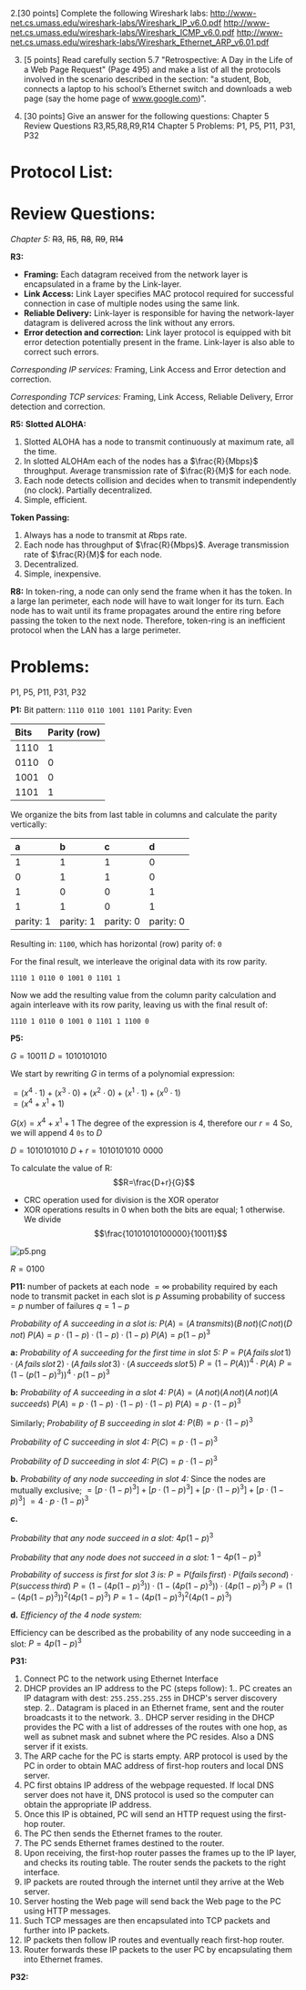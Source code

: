 2.[30 points] Complete the following Wireshark labs:
http://www-net.cs.umass.edu/wireshark-labs/Wireshark_IP_v6.0.pdf
http://www-net.cs.umass.edu/wireshark-labs/Wireshark_ICMP_v6.0.pdf
http://www-net.cs.umass.edu/wireshark-labs/Wireshark_Ethernet_ARP_v6.01.pdf

3. [5 points] Read carefully section 5.7 "Retrospective: A Day in the Life of a Web Page Request" (Page 495) and make a list of all the protocols involved in the scenario described in the section: "a student, Bob, connects a laptop to his school’s Ethernet switch and downloads a web page (say the home page of www.google.com)".


4. [30 points] Give an answer for the following questions:
Chapter 5 Review Questions R3,R5,R8,R9,R14
Chapter 5 Problems: P1, P5, P11, P31, P32

# Protocol List: #

# Review Questions: #
_Chapter 5:_
<s>R3</s>, <s>R5</s>, <s>R8</s>, <s>R9</s>, <s>R14</s>

**R3:**
- **Framing:** Each datagram received from the network layer is encapsulated in a frame by the Link-layer.
- **Link Access:** Link Layer specifies MAC protocol required for successful connection in case of multiple nodes using the same link.
- **Reliable Delivery:** Link-layer is responsible for having the network-layer datagram is delivered across the link without any errors.
- **Error detection and correction:** Link layer protocol is equipped with bit error detection potentially present in the frame. Link-layer is also able to correct such errors.

_Corresponding IP services:_
Framing, Link Access and Error detection and correction.

_Corresponding TCP services:_
Framing, Link Access, Reliable Delivery, Error detection and correction.

**R5:**
**Slotted ALOHA:**
1. Slotted ALOHA has a node to transmit continuously at maximum rate, all the time.
2. In slotted ALOHAm each of the nodes has a $\frac{R}{Mbps}$ throughput. Average transmission rate of $\frac{R}{M}$ for each node.
3. Each node detects collision and decides when to transmit independently (no clock). Partially decentralized.
4. Simple, efficient.

**Token Passing:**
1. Always has a node to transmit at $R$bps rate.
2. Each node has throughput of $\frac{R}{Mbps}$. Average transmission rate of $\frac{R}{M}$ for each node.
3. Decentralized.
4. Simple, inexpensive.

**R8:**
In token-ring, a node can only send the frame when it has the token. In a large lan perimeter, each node will have to wait longer for its turn. Each node has to wait until its frame propagates around the entire ring before passing the token to the next node. Therefore, token-ring is an inefficient protocol when the LAN has a large perimeter.



# Problems: #
P1, P5, P11, P31, P32

**P1:**
Bit pattern: `1110 0110 1001 1101`
Parity: Even

| Bits| Parity (row) |
| :-   | :- |
| 1110 | 1 |
| 0110 | 0 |
| 1001 | 0 |
| 1101 | 1 |

We organize the bits from last table in columns and calculate the parity vertically:

| a | b | c | d |
| :-|:- |:- |:- |
| 1 | 1 | 1 | 0 |
| 0 | 1 | 1 | 0 |
| 1 | 0 | 0 | 1 |
| 1 | 1 | 0 | 1 |
|parity: 1 |parity: 1 |parity: 0 |parity: 0 |

Resulting in:
`1100`, which has horizontal (row) parity of: `0`

For the final result, we interleave the original data with its row parity.

`1110 1 0110 0 1001 0 1101 1`

Now we add the resulting value from the column parity calculation and again interleave with its row parity, leaving us with the final result of:

`1110 1 0110 0 1001 0 1101 1 1100 0`

**P5:**

$G=10011$
$D=1010101010$

We start by rewriting $G$ in terms of a polynomial expression:

$=(x^4\cdot 1)+(x^3\cdot 0)+(x^2 \cdot 0)+(x^1 \cdot 1)+(x^0\cdot 1)$<br>
$=(x^4+x^1+1)$

$G(x)=x^4+x^1+1$
The degree of the expression is 4, therefore our $r=4$
So, we will append $4$ `0s` to $D$

$D=1010101010$
$D+r=1010101010\,\,0000$

To calculate the value of R:
$$R=\frac{D+r}{G}$$

- CRC operation used for division is the XOR operator
- XOR operations results in 0 when both the bits are equal; 1 otherwise.
We divide $$\frac{10101010100000}{10011}$$

![p5.png](p5.png)

$R=0100$

**P11:**
number of packets at each node $= \infty$
probability required by each node to transmit packet in each slot is $p$
Assuming probability of success $= p$
number of failures $q=1-p$

_Probability of A succeeding in a slot is:_
$P(A)=(A\,transmits)(B\, not)(C\, not)(D\, not)$
$P(A)=p\cdot (1-p)\cdot (1-p)\cdot (1-p)$
$P(A)=p(1-p)^3$

**a:**
_Probability of A succeeding for the first time in slot 5:_
$P=P(A\, fails\, slot\, 1)\cdot(A\, fails\,slot\,2)\cdot (A\,fails\,slot\,3)\cdot(A\,succeeds\,slot\,5)$
$P=(1-P(A))^4\cdot P(A)$
$P=(1-(p(1-p)^3))^4\cdot p(1-p)^3$

**b:**
_Probability of A succeeding in a slot 4:_
$P(A)=(A\,not)(A\,not)(A\,not)(A\,succeeds)$
$P(A)=p\cdot (1-p)\cdot (1-p)\cdot (1-p)$
$P(A)=p\cdot(1-p)^3$

Similarly;
_Probability of B succeeding in slot 4:_
$P(B)=p\cdot (1-p)^3$

_Probability of C succeeding in slot 4:_
$P(C)=p\cdot (1-p)^3$

_Probability of D succeeding in slot 4:_
$P(C)=p\cdot (1-p)^3$

**b.** _Probability of any node succeeding in slot 4:_
Since the nodes are mutually exclusive;
$=[p\cdot(1-p)^3]+[p\cdot(1-p)^3]+[p\cdot(1-p)^3]+[p\cdot(1-p)^3]$
$=4\cdot p \cdot (1-p)^3$

**c.**

_Probability that any node succeed in a slot:_
$4p(1-p)^3$

_Probability that any node does not succeed in a slot:_
$1-4p(1-p)^3$

_Probability of success is first for slot 3 is:_
$P=P(fails\,first)\cdot P(fails\, second)\cdot P(success\, third)$
$P=(1-(4p(1-p)^3))\cdot (1-(4p(1-p)^3))\cdot (4p(1-p)^3)$
$P=(1-(4p(1-p)^3))^2(4p(1-p)^3)$
$P=1-(4p(1-p)^3)^2(4p(1-p)^3)$

**d.**
_Efficiency of the 4 node system:_

Efficiency can be described as the probability of any node succeeding in a slot:
$P=4p(1-p)^3$

**P31:**

1. Connect PC to the network using Ethernet Interface
2. DHCP provides an IP address to the PC (steps follow):
1.. PC creates an IP datagram with dest: `255.255.255.255` in DHCP's server discovery step.
2.. Datagram is placed in an Ethernet frame, sent and the router broadcasts it to the network.
3.. DHCP server residing in the DHCP provides the PC with a list of addresses of the routes with one hop, as well as subnet mask and subnet where the PC resides. Also a DNS server if it exists.
3. The ARP cache for the PC is starts empty. ARP protocol is used by the PC in order to obtain MAC address of first-hop routers and local DNS server.
4. PC first obtains IP address of the webpage requested. If local DNS server does not have it, DNS protocol is used so the computer can obtain the appropriate IP address.
5. Once this IP is obtained, PC will send an HTTP request using the first-hop router.
6. The PC then sends the Ethernet frames to the router.
7. The PC sends Ethernet frames destined to the router.
8. Upon receiving, the first-hop router passes the frames up to the IP layer, and checks its routing table. The router sends the packets to the right interface.
9. IP packets are routed through the internet until they arrive at the Web server.
10. Server hosting the Web page will send back the Web page to the PC using HTTP messages.
11. Such TCP messages are then encapsulated into TCP packets and further into IP packets.
12. IP packets then follow IP routes and eventually reach first-hop router.
13. Router forwards these IP packets to the user PC by encapsulating them into Ethernet frames.

**P32:**
